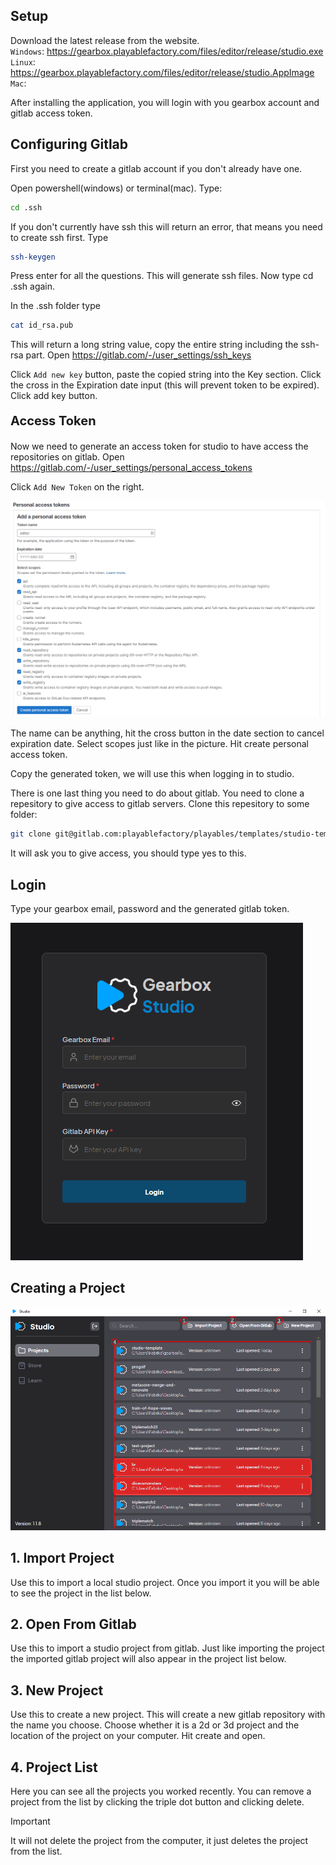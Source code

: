 ## Setup

Download the latest release from the website.</br>
`Windows`: https://gearbox.playablefactory.com/files/editor/release/studio.exe </br>
`Linux`: https://gearbox.playablefactory.com/files/editor/release/studio.AppImage </br>
`Mac`: </br>

After installing the application, you will login with you gearbox account and gitlab access token.

## Configuring Gitlab

First you need to create a gitlab account if you don't already have one.

Open powershell(windows) or terminal(mac). Type:

```bash
cd .ssh
```

If you don't currently have ssh this will return an error, that means you need to create ssh first. Type

```bash
ssh-keygen
```

Press enter for all the questions. This will generate ssh files. Now type cd .ssh again. <br>

In the .ssh folder type

```bash
cat id_rsa.pub
```

This will return a long string value, copy the entire string including the ssh-rsa part. Open https://gitlab.com/-/user_settings/ssh_keys

Click `Add new key` button, paste the copied string into the Key section. Click the cross in the Expiration date input (this will prevent token to be expired). Click add key button.

<p style="font-weight: bold;font-size: 20px;">Access Token</p>
Now we need to generate an access token for studio to have access the repositories on gitlab. Open <a href="https://gitlab.com/-/user_settings/personal_access_tokens">https://gitlab.com/-/user_settings/personal_access_tokens</a>

Click `Add New Token` on the right.

<img src="./img/access_token.png" alt="Gitlab Access Token">

The name can be anything, hit the cross button in the date section to cancel expiration date. Select scopes just like in the picture. Hit create personal access token.

Copy the generated token, we will use this when logging in to studio.

There is one last thing you need to do about gitlab. You need to clone a repesitory to give access to gitlab servers. Clone this repesitory to some folder:

```bash
git clone git@gitlab.com:playablefactory/playables/templates/studio-template.git
```

It will ask you to give access, you should type yes to this.

## Login

Type your gearbox email, password and the generated gitlab token.

<img src="./img/studio_login.png" alt="Studio Login">

## Creating a Project

<img src="./img/menu.png" alt="Studio Menu">

## 1. Import Project

Use this to import a local studio project. Once you import it you will be able to see the project in the list below.

## 2. Open From Gitlab

Use this to import a studio project from gitlab. Just like importing the project the imported gitlab project will also appear in the project list below.

## 3. New Project

Use this to create a new project. This will create a new gitlab repository with the name you choose. Choose whether it is a 2d or 3d project and the location of the project on your computer. Hit create and open.

## 4. Project List

Here you can see all the projects you worked recently. You can remove a project from the list by clicking the triple dot button and clicking delete.

<div class="important-message">
  <span class="danger-badge">Important</span>
 <p>It will not delete the project from the computer, it just deletes the project from the list.<p>
</div>
